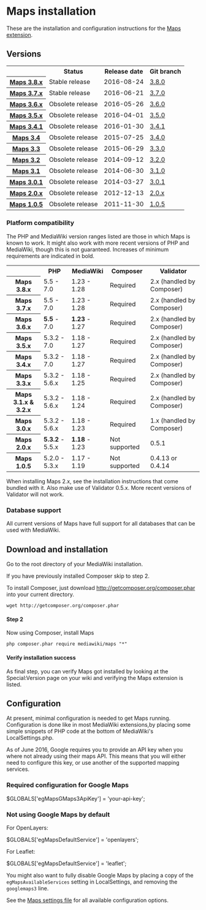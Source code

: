 # Maps installation

These are the installation and configuration instructions for the [Maps extension](README.md).

## Versions

<table>
	<tr>
		<th></th>
		<th>Status</th>
		<th>Release date</th>
		<th>Git branch</th>
	</tr>
	<tr>
		<th><a href="RELEASE-NOTES.md">Maps 3.8.x</a></th>
		<td>Stable release</td>
		<td>2016-08-24</td>
		<td><a href="https://github.com/JeroenDeDauw/Maps/tree/3.8.0">3.8.0</a></td>
	</tr>
	<tr>
		<th><a href="RELEASE-NOTES.md">Maps 3.7.x</a></th>
		<td>Stable release</td>
		<td>2016-06-21</td>
		<td><a href="https://github.com/JeroenDeDauw/Maps/tree/3.7.0">3.7.0</a></td>
	</tr>
	<tr>
		<th><a href="RELEASE-NOTES.md">Maps 3.6.x</a></th>
		<td>Obsolete release</td>
		<td>2016-05-26</td>
		<td><a href="https://github.com/JeroenDeDauw/Maps/tree/3.6.0">3.6.0</a></td>
	</tr>
	<tr>
		<th><a href="RELEASE-NOTES.md">Maps 3.5.x</a></th>
		<td>Obsolete release</td>
		<td>2016-04-01</td>
		<td><a href="https://github.com/JeroenDeDauw/Maps/tree/3.5.0">3.5.0</a></td>
	</tr>
	<tr>
		<th><a href="RELEASE-NOTES.md#maps-341">Maps 3.4.1</a></th>
		<td>Obsolete release</td>
		<td>2016-01-30</td>
		<td><a href="https://github.com/JeroenDeDauw/Maps/tree/3.4.1">3.4.1</a></td>
	</tr>
	<tr>
		<th><a href="RELEASE-NOTES.md#maps-34">Maps 3.4</a></th>
		<td>Obsolete release</td>
		<td>2015-07-25</td>
		<td><a href="https://github.com/JeroenDeDauw/Maps/tree/3.4.0">3.4.0</a></td>
	</tr>
	<tr>
		<th><a href="RELEASE-NOTES.md#maps-33">Maps 3.3</a></th>
		<td>Obsolete release</td>
		<td>2015-06-29</td>
		<td><a href="https://github.com/JeroenDeDauw/Maps/tree/3.3.0">3.3.0</a></td>
	</tr>
	<tr>
		<th><a href="RELEASE-NOTES.md#maps-32">Maps 3.2</a></th>
		<td>Obsolete release</td>
		<td>2014-09-12</td>
		<td><a href="https://github.com/JeroenDeDauw/Maps/tree/3.2.0">3.2.0</a></td>
	</tr>
	<tr>
		<th><a href="RELEASE-NOTES.md#maps-31">Maps 3.1</a></th>
		<td>Obsolete release</td>
		<td>2014-06-30</td>
		<td><a href="https://github.com/JeroenDeDauw/Maps/tree/3.1">3.1.0</a></td>
	</tr>
	<tr>
		<th><a href="RELEASE-NOTES.md#maps-301">Maps 3.0.1</a></th>
		<td>Obsolete release</td>
		<td>2014-03-27</td>
		<td><a href="https://github.com/JeroenDeDauw/Maps/tree/3.0.1">3.0.1</a></td>
	</tr>
	<tr>
		<th><a href="RELEASE-NOTES.md#maps-20-2012-10-05">Maps 2.0.x</a></th>
		<td>Obsolete release</td>
		<td>2012-12-13</td>
		<td><a href="https://github.com/JeroenDeDauw/Maps/tree/2.0.x">2.0.x</a></td>
	</tr>
	<tr>
		<th><a href="RELEASE-NOTES.md#maps-105-2011-11-30">Maps 1.0.5</a></th>
		<td>Obsolete release</td>
		<td>2011-11-30</td>
		<td><a href="https://github.com/JeroenDeDauw/Maps/tree/1.0.5">1.0.5</a></td>
	</tr>
</table>

### Platform compatibility

The PHP and MediaWiki version ranges listed are those in which Maps is known to work. It might also
work with more recent versions of PHP and MediaWiki, though this is not guaranteed. Increases of
minimum requirements are indicated in bold.

<table>
	<tr>
		<th></th>
		<th>PHP</th>
		<th>MediaWiki</th>
		<th>Composer</th>
		<th>Validator</th>
	</tr>
	<tr>
		<th>Maps 3.8.x</th>
		<td>5.5 - 7.0</td>
		<td>1.23 - 1.28</td>
		<td>Required</td>
		<td>2.x (handled by Composer)</td>
	</tr>
	<tr>
		<th>Maps 3.7.x</th>
		<td>5.5 - 7.0</td>
		<td>1.23 - 1.28</td>
		<td>Required</td>
		<td>2.x (handled by Composer)</td>
	</tr>
	<tr>
		<th>Maps 3.6.x</th>
		<td><strong>5.5</strong> - 7.0</td>
		<td><strong>1.23</strong> - 1.27</td>
		<td>Required</td>
		<td>2.x (handled by Composer)</td>
	</tr>
	<tr>
		<th>Maps 3.5.x</th>
		<td>5.3.2 - 7.0</td>
		<td>1.18 - 1.27</td>
		<td>Required</td>
		<td>2.x (handled by Composer)</td>
	</tr>
	<tr>
		<th>Maps 3.4.x</th>
		<td>5.3.2 - 7.0</td>
		<td>1.18 - 1.27</td>
		<td>Required</td>
		<td>2.x (handled by Composer)</td>
	</tr>
	<tr>
		<th>Maps 3.3.x</th>
		<td>5.3.2 - 5.6.x</td>
		<td>1.18 - 1.25</td>
		<td>Required</td>
		<td>2.x (handled by Composer)</td>
	</tr>
	<tr>
		<th>Maps 3.1.x & 3.2.x</th>
		<td>5.3.2 - 5.6.x</td>
		<td>1.18 - 1.24</td>
		<td>Required</td>
		<td>2.x (handled by Composer)</td>
	</tr>
	<tr>
		<th>Maps 3.0.x</th>
		<td>5.3.2 - 5.6.x</td>
		<td>1.18 - 1.23</td>
		<td>Required</td>
		<td>1.x (handled by Composer)</td>
	</tr>
	<tr>
		<th>Maps 2.0.x</th>
		<td><strong>5.3.2</strong> - 5.5.x</td>
		<td><strong>1.18</strong> - 1.23</td>
		<td>Not supported</td>
		<td>0.5.1</td>
	</tr>
	<tr>
		<th>Maps 1.0.5</th>
		<td>5.2.0 - 5.3.x</td>
		<td>1.17 - 1.19</td>
		<td>Not supported</td>
		<td>0.4.13 or 0.4.14</td>
	</tr>
</table>

When installing Maps 2.x, see the installation instructions that come bundled with it. Also
make use of Validator 0.5.x. More recent versions of Validator will not work.

### Database support

All current versions of Maps have full support for all databases that can be used with MediaWiki.

## Download and installation

Go to the root directory of your MediaWiki installation.

If you have previously installed Composer skip to step 2.

To install Composer, just download http://getcomposer.org/composer.phar into your
current directory.

    wget http://getcomposer.org/composer.phar

#### Step 2

Now using Composer, install Maps

    php composer.phar require mediawiki/maps "*"

#### Verify installation success

As final step, you can verify Maps got installed by looking at the Special:Version page on your wiki
and verifying the Maps extension is listed.

## Configuration

At present, minimal configuration is needed to get Maps running. Configuration is done like in most
MediaWiki extensions,by placing some simple snippets of PHP code at the bottom of MediaWiki's
LocalSettings.php.

As of June 2016, Google requires you to provide an API key when you where not already using their
maps API. This means that you will either need to configure this key, or use another of the
supported mapping services.

### Required configuration for Google Maps

$GLOBALS['egMapsGMaps3ApiKey'] = 'your-api-key';

### Not using Google Maps by default

For OpenLayers:

$GLOBALS['egMapsDefaultService'] = 'openlayers';

For Leaflet:

$GLOBALS['egMapsDefaultService'] = 'leaflet';

You might also want to fully disable Google Maps by placing a copy of the `egMapsAvailableServices`
setting in LocalSettings, and removing the `googlemaps3` line.

See the [Maps settings file](Maps_Settings.php) for all available configuration options.

